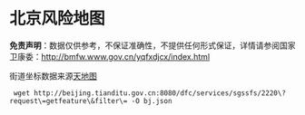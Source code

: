 # 北京风险地图

**免责声明**：数据仅供参考，不保证准确性，不提供任何形式保证，详情请参阅国家卫康委：http://bmfw.www.gov.cn/yqfxdjcx/index.html

街道坐标数据来源[天地图](http://beijing.tianditu.gov.cn)

```
 wget http://beijing.tianditu.gov.cn:8080/dfc/services/sgssfs/2220\?request\=getfeature\&filter\= -O bj.json
```
